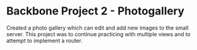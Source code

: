 Backbone Project 2 - Photogallery
======================
Created a photo gallery which can edit and add new images to the small server. This project was to continue practicing with multiple views and to attempt to implement a router.
